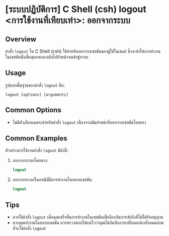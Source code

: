 # [ระบบปฏิบัติการ] C Shell (csh) logout <การใช้งานที่เทียบเท่า>: ออกจากระบบ

## Overview
คำสั่ง `logout` ใน C Shell (csh) ใช้สำหรับออกจากเซสชันของผู้ใช้ในเชลล์ ซึ่งจะทำให้การทำงานในเซสชันนั้นสิ้นสุดลงและกลับไปยังหน้าจอเข้าสู่ระบบ

## Usage
รูปแบบพื้นฐานของคำสั่ง `logout` คือ:

```
logout [options] [arguments]
```

## Common Options
- ไม่มีตัวเลือกเฉพาะสำหรับคำสั่ง `logout` เนื่องจากมันทำหน้าที่ออกจากเซสชันโดยตรง

## Common Examples
ตัวอย่างการใช้งานคำสั่ง `logout` มีดังนี้:

1. ออกจากระบบโดยตรง:
   ```csh
   logout
   ```

2. ออกจากระบบในกรณีที่มีการทำงานในหลายเซสชัน:
   ```csh
   logout
   ```

## Tips
- ควรใช้คำสั่ง `logout` เมื่อคุณเสร็จสิ้นการทำงานในเซสชันเพื่อป้องกันการเข้าถึงที่ไม่ได้รับอนุญาต
- หากคุณทำงานในหลายเซสชัน ควรตรวจสอบให้แน่ใจว่าคุณได้บันทึกการเปลี่ยนแปลงทั้งหมดก่อนที่จะใช้คำสั่ง `logout`